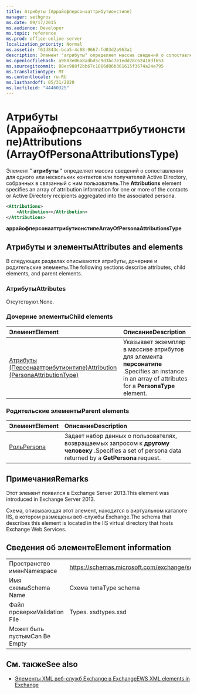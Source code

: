 ```yaml
---
title: Атрибуты (Аррайофперсонааттрибутионстипе)
manager: sethgros
ms.date: 09/17/2015
ms.audience: Developer
ms.topic: reference
ms.prod: office-online-server
localization_priority: Normal
ms.assetid: f61d843c-bca5-4c88-9667-fd03d2a963a1
description: Элемент "атрибуты" определяет массив сведений о сопоставлении для одного или нескольких контактов или получателей Active Directory, собранных в связанный с ним пользователь.
ms.openlocfilehash: a9883e06a8adbd5c9d3bc7e1edd28c62418df653
ms.sourcegitcommit: 88ec988f2bb67c1866d06b361615f3674a24e795
ms.translationtype: MT
ms.contentlocale: ru-RU
ms.lasthandoff: 05/31/2020
ms.locfileid: "44460325"
---
```

# <a name="attributions-arrayofpersonaattributionstype"></a><span data-ttu-id="d0d1c-103">Атрибуты (Аррайофперсонааттрибутионстипе)</span><span class="sxs-lookup"><span data-stu-id="d0d1c-103">Attributions (ArrayOfPersonaAttributionsType)</span></span>

<span data-ttu-id="d0d1c-104">Элемент " **атрибуты** " определяет массив сведений о сопоставлении для одного или нескольких контактов или получателей Active Directory, собранных в связанный с ним пользователь.</span><span class="sxs-lookup"><span data-stu-id="d0d1c-104">The **Attributions** element specifies an array of attribution information for one or more of the contacts or Active Directory recipients aggregated into the associated persona.</span></span> 
  
```XML
<Attributions>
    <Attribution></Attribution>
</Attributions>
```

 <span data-ttu-id="d0d1c-105">**аррайофперсонааттрибутионстипе**</span><span class="sxs-lookup"><span data-stu-id="d0d1c-105">**ArrayOfPersonaAttributionsType**</span></span>
## <a name="attributes-and-elements"></a><span data-ttu-id="d0d1c-106">Атрибуты и элементы</span><span class="sxs-lookup"><span data-stu-id="d0d1c-106">Attributes and elements</span></span>

<span data-ttu-id="d0d1c-107">В следующих разделах описываются атрибуты, дочерние и родительские элементы.</span><span class="sxs-lookup"><span data-stu-id="d0d1c-107">The following sections describe attributes, child elements, and parent elements.</span></span>
  
### <a name="attributes"></a><span data-ttu-id="d0d1c-108">Атрибуты</span><span class="sxs-lookup"><span data-stu-id="d0d1c-108">Attributes</span></span>

<span data-ttu-id="d0d1c-109">Отсутствуют.</span><span class="sxs-lookup"><span data-stu-id="d0d1c-109">None.</span></span>
  
### <a name="child-elements"></a><span data-ttu-id="d0d1c-110">Дочерние элементы</span><span class="sxs-lookup"><span data-stu-id="d0d1c-110">Child elements</span></span>

|<span data-ttu-id="d0d1c-111">**Элемент**</span><span class="sxs-lookup"><span data-stu-id="d0d1c-111">**Element**</span></span>|<span data-ttu-id="d0d1c-112">**Описание**</span><span class="sxs-lookup"><span data-stu-id="d0d1c-112">**Description**</span></span>|
|:-----|:-----|
|[<span data-ttu-id="d0d1c-113">Атрибуты (Персонааттрибутионтипе)</span><span class="sxs-lookup"><span data-stu-id="d0d1c-113">Attribution (PersonaAttributionType)</span></span>](attribution-personaattributiontype.md) <br/> |<span data-ttu-id="d0d1c-114">Указывает экземпляр в массиве атрибутов для элемента **персонатипе** .</span><span class="sxs-lookup"><span data-stu-id="d0d1c-114">Specifies an instance in an array of attributes for a **PersonaType** element.</span></span>  <br/> |
   
### <a name="parent-elements"></a><span data-ttu-id="d0d1c-115">Родительские элементы</span><span class="sxs-lookup"><span data-stu-id="d0d1c-115">Parent elements</span></span>

|<span data-ttu-id="d0d1c-116">**Элемент**</span><span class="sxs-lookup"><span data-stu-id="d0d1c-116">**Element**</span></span>|<span data-ttu-id="d0d1c-117">**Описание**</span><span class="sxs-lookup"><span data-stu-id="d0d1c-117">**Description**</span></span>|
|:-----|:-----|
|[<span data-ttu-id="d0d1c-118">Роль</span><span class="sxs-lookup"><span data-stu-id="d0d1c-118">Persona</span></span>](persona.md) <br/> |<span data-ttu-id="d0d1c-119">Задает набор данных о пользователях, возвращаемых запросом к **другому человеку** .</span><span class="sxs-lookup"><span data-stu-id="d0d1c-119">Specifies a set of persona data returned by a **GetPersona** request.</span></span>  <br/> |
   
## <a name="remarks"></a><span data-ttu-id="d0d1c-120">Примечания</span><span class="sxs-lookup"><span data-stu-id="d0d1c-120">Remarks</span></span>

<span data-ttu-id="d0d1c-121">Этот элемент появился в Exchange Server 2013.</span><span class="sxs-lookup"><span data-stu-id="d0d1c-121">This element was introduced in Exchange Server 2013.</span></span>
  
<span data-ttu-id="d0d1c-122">Схема, описывающая этот элемент, находится в виртуальном каталоге IIS, в котором размещены веб-службы Exchange.</span><span class="sxs-lookup"><span data-stu-id="d0d1c-122">The schema that describes this element is located in the IIS virtual directory that hosts Exchange Web Services.</span></span>
  
## <a name="element-information"></a><span data-ttu-id="d0d1c-123">Сведения об элементе</span><span class="sxs-lookup"><span data-stu-id="d0d1c-123">Element information</span></span>

|||
|:-----|:-----|
|<span data-ttu-id="d0d1c-124">Пространство имен</span><span class="sxs-lookup"><span data-stu-id="d0d1c-124">Namespace</span></span>  <br/> |https://schemas.microsoft.com/exchange/services/2006/types  <br/> |
|<span data-ttu-id="d0d1c-125">Имя схемы</span><span class="sxs-lookup"><span data-stu-id="d0d1c-125">Schema Name</span></span>  <br/> |<span data-ttu-id="d0d1c-126">Схема типа</span><span class="sxs-lookup"><span data-stu-id="d0d1c-126">Type schema</span></span>  <br/> |
|<span data-ttu-id="d0d1c-127">Файл проверки</span><span class="sxs-lookup"><span data-stu-id="d0d1c-127">Validation File</span></span>  <br/> |<span data-ttu-id="d0d1c-128">Types. xsd</span><span class="sxs-lookup"><span data-stu-id="d0d1c-128">types.xsd</span></span>  <br/> |
|<span data-ttu-id="d0d1c-129">Может быть пустым</span><span class="sxs-lookup"><span data-stu-id="d0d1c-129">Can Be Empty</span></span>  <br/> ||
   
## <a name="see-also"></a><span data-ttu-id="d0d1c-130">См. также</span><span class="sxs-lookup"><span data-stu-id="d0d1c-130">See also</span></span>

- [<span data-ttu-id="d0d1c-131">Элементы XML веб-служб Exchange в Exchange</span><span class="sxs-lookup"><span data-stu-id="d0d1c-131">EWS XML elements in Exchange</span></span>](ews-xml-elements-in-exchange.md)

